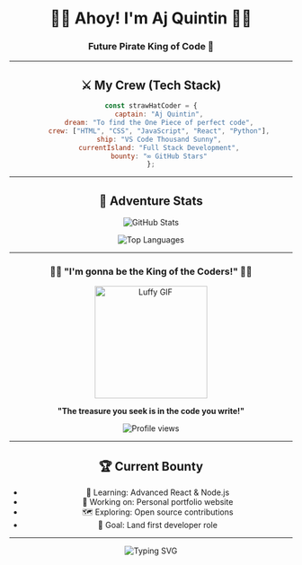 <div align="center">

# 🏴‍☠️ Ahoy! I'm Aj Quintin 🏴‍☠️

### Future Pirate King of Code 👑



---

## ⚔️ My Crew (Tech Stack)

```javascript
const strawHatCoder = {
    captain: "Aj Quintin",
    dream: "To find the One Piece of perfect code",
    crew: ["HTML", "CSS", "JavaScript", "React", "Python"],
    ship: "VS Code Thousand Sunny",
    currentIsland: "Full Stack Development",
    bounty: "∞ GitHub Stars"
};
```

---

## 🌊 Adventure Stats

<p align="center">
  <img src="https://github-readme-stats.vercel.app/api?username=ajkintin&show_icons=true&theme=dark&hide_border=true&bg_color=000428&title_color=ffd700&icon_color=ffd700&text_color=ffffff" alt="GitHub Stats" />
</p>

<p align="center">
  <img src="https://github-readme-stats.vercel.app/api/top-langs/?username=ajkintin&theme=dark&hide_border=true&bg_color=000428&title_color=ffd700&text_color=ffffff&layout=compact" alt="Top Languages" />
</p>

---



<div align="center">

### 🏴‍☠️ "I'm gonna be the King of the Coders!" 🏴‍☠️

<img src="https://media.giphy.com/media/10LKovKon8DENq/giphy.gif" width="200" alt="Luffy GIF">

**"The treasure you seek is in the code you write!"**

<img src="https://komarev.com/ghpvc/?username=ajkintin&color=ffd700&style=flat-square&label=Nakama+Visits" alt="Profile views" />

</div>

---

## 🏆 Current Bounty

- 🎯 Learning: Advanced React & Node.js
- 🚢 Working on: Personal portfolio website  
- 🗺️ Exploring: Open source contributions
- 💎 Goal: Land first developer role

---

<p align="center">
  <img src="https://readme-typing-svg.herokuapp.com?font=Fira+Code&size=16&duration=3000&pause=1000&color=FFD700&background=000428&center=true&vCenter=true&width=435&lines=Welcome+to+my+Grand+Line!;Let's+sail+together!;Coding+adventures+await!" alt="Typing SVG" />
</p>
